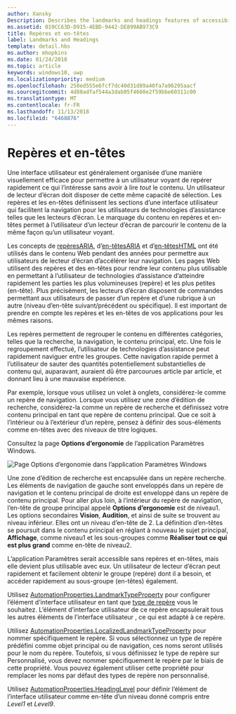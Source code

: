 ```yaml
---
author: Xansky
Description: Describes the landmarks and headings features of accessibility.
ms.assetid: 019CC63D-D915-4EBD-9442-DE899AB973C9
title: Repères et en-têtes
label: Landmarks and Headings
template: detail.hbs
ms.author: mhopkins
ms.date: 01/24/2018
ms.topic: article
keywords: windows10, uwp
ms.localizationpriority: medium
ms.openlocfilehash: 250ed555e6fcf7dc40d31d89a40fa7a96295aacf
ms.sourcegitcommit: 4d88adfaf544a3dab05f4660e2f59bbe60311c00
ms.translationtype: MT
ms.contentlocale: fr-FR
ms.lasthandoff: 11/13/2018
ms.locfileid: "6468876"
---
```

# <a name="landmarks-and-headings"></a>Repères et en-têtes

Une interface utilisateur est généralement organisée d’une manière visuellement efficace pour permettre à un utilisateur voyant de repérer rapidement ce qui l’intéresse sans avoir à lire *tout* le contenu. Un utilisateur de lecteur d’écran doit disposer de cette même capacité de sélection. Les repères et les en-têtes définissent les sections d’une interface utilisateur qui facilitent la navigation pour les utilisateurs de technologies d’assistance telles que les lecteurs d’écran. Le marquage du contenu en repères et en-têtes permet à l’utilisateur d’un lecteur d’écran de parcourir le contenu de la même façon qu’un utilisateur voyant.

Les concepts de [repèresARIA](https://www.w3.org/WAI/GL/wiki/Using_ARIA_landmarks_to_identify_regions_of_a_page), d’[en-têtesARIA](https://www.w3.org/TR/WCAG20-TECHS/ARIA12.html) et d’[en-têtesHTML](https://www.w3.org/TR/2016/NOTE-WCAG20-TECHS-20161007/H42.html) ont été utilisés dans le contenu Web pendant des années pour permettre aux utilisateurs de lecteur d’écran d’accélérer leur navigation. Les pages Web utilisent des repères et des en-têtes pour rendre leur contenu plus utilisable en permettant à l’utilisateur de technologies d’assistance d’atteindre rapidement les parties les plus volumineuses (repère) et les plus petites (en-tête). Plus précisément, les lecteurs d’écran disposent de commandes permettant aux utilisateurs de passer d’un repère et d’une rubrique à un autre (niveau d’en-tête suivant/précédent ou spécifique). Il est important de prendre en compte les repères et les en-têtes de vos applications pour les mêmes raisons.

Les repères permettent de regrouper le contenu en différentes catégories, telles que la recherche, la navigation, le contenu principal, etc. Une fois le regroupement effectué, l’utilisateur de technologies d’assistance peut rapidement naviguer entre les groupes. Cette navigation rapide permet à l’utilisateur de sauter des quantités potentiellement substantielles de contenu qui, auparavant, auraient dû être parcourues article par article, et donnant lieu à une mauvaise expérience. 

Par exemple, lorsque vous utilisez un volet à onglets, considérez-le comme un repère de navigation. Lorsque vous utilisez une zone d’édition de recherche, considérez-la comme un repère de recherche et définissez votre contenu principal en tant que repère de contenu principal. Que ce soit à l’intérieur ou à l’extérieur d’un repère, pensez à définir des sous-éléments comme en-têtes avec des niveaux de titre logiques. 

Consultez la page **Options d’ergonomie** de l’application Paramètres Windows. 

![Page Options d’ergonomie dans l’application Paramètres Windows](images/EaseOfAccessSettings.png)  

Une zone d’édition de recherche est encapsulée dans un repère recherche. Les éléments de navigation de gauche sont enveloppés dans un repère de navigation et le contenu principal de droite est enveloppé dans un repère de contenu principal. Pour aller plus loin, à l’intérieur du repère de navigation, l’en-tête de groupe principal appelé **Options d’ergonomie** est de niveau1. Les options secondaires **Vision**, **Audition**, et ainsi de suite se trouvent au niveau inférieur. Elles ont un niveau d’en-tête de 2. La définition d’en-têtes se poursuit dans le contenu principal en réglant à nouveau le sujet principal, **Affichage**, comme niveau1 et les sous-groupes comme **Réaliser tout ce qui est plus grand** comme en-tête de niveau2. 

L’application Paramètres serait accessible sans repères et en-têtes, mais elle devient plus utilisable avec eux. Un utilisateur de lecteur d’écran peut rapidement et facilement obtenir le groupe (repère) dont il a besoin, et accéder rapidement au sous-groupe (en-têtes) également. 

Utilisez [AutomationProperties.LandmarkTypeProperty](https://docs.microsoft.com/uwp/api/windows.ui.xaml.automation.automationproperties.LandmarkTypeProperty) pour configurer l’élément d’interface utilisateur en tant que [type de repère](https://msdn.microsoft.com/library/windows/desktop/mt759299) vous le souhaitez. L’élément d’interface utilisateur de ce repère encapsulerait tous les autres éléments de l’interface utilisateur , ce qui est adapté à ce repère. 

Utilisez [AutomationProperties.LocalizedLandmarkTypeProperty](https://docs.microsoft.com/uwp/api/windows.ui.xaml.automation.automationproperties.LocalizedLandmarkTypeProperty) pour nommer spécifiquement le repère. Si vous sélectionnez un type de repère prédéfini comme objet principal ou de navigation, ces noms seront utilisés pour le nom du repère. Toutefois, si vous définissez le type de repère sur Personnalisé, vous devez nommer spécifiquement le repère par le biais de cette propriété. Vous pouvez également utiliser cette propriété pour remplacer les noms par défaut des types de repère non personnalisé. 

Utilisez [AutomationProperties.HeadingLevel](https://docs.microsoft.com/uwp/api/windows.ui.xaml.automation.automationproperties.headinglevelproperty) pour définir l’élément de l’interface utilisateur comme en-tête d’un niveau donné compris entre *Level1* et *Level9*.

